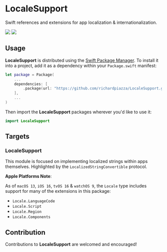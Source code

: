 # LocaleSupport

Swift references and extensions for app localization &amp; internationalization.

[![](https://img.shields.io/endpoint?url=https%3A%2F%2Fswiftpackageindex.com%2Fapi%2Fpackages%2Frichardpiazza%2FLocaleSupport%2Fbadge%3Ftype%3Dswift-versions)](https://swiftpackageindex.com/richardpiazza/LocaleSupport)
[![](https://img.shields.io/endpoint?url=https%3A%2F%2Fswiftpackageindex.com%2Fapi%2Fpackages%2Frichardpiazza%2FLocaleSupport%2Fbadge%3Ftype%3Dplatforms)](https://swiftpackageindex.com/richardpiazza/LocaleSupport)

## Usage

**LocaleSupport** is distributed using the [Swift Package Manager](https://swift.org/package-manager). To install it into a project, add it as 
a dependency within your `Package.swift` manifest:

```swift
let package = Package(
    ...
    dependencies: [
        .package(url: "https://github.com/richardpiazza/LocaleSupport.git", .upToNextMinor(from: "0.4.0"))
    ],
    ...
)
```

Then import the **LocaleSupport** packages wherever you'd like to use it:

```swift
import LocaleSupport
```

## Targets

### LocaleSupport

This module is focused on implementing localized strings within apps themselves. Highlighted by the `LocalizedStringConvertible` protocol.

**Apple Platforms Note**:

As of `macOS 13`, `iOS 16`, `tvOS 16` & `watchOS 9`, the `Locale` type includes support for many of the extensions in this package:

* `Locale.LanguageCode`
* `Locale.Script`
* `Locale.Region`
* `Locale.Components`

## Contribution

Contributions to **LocaleSupport** are welcomed and encouraged!
